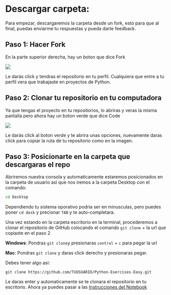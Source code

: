 # Descargar carpeta:

Para empezar, descargaremos la carpeta desde un fork, esto para que al final, puedas enviarme tu respuestas y pueda darte feedback.

## Paso 1: Hacer Fork

En la parte superior derecha, hay un boton que dice Fork 

![](https://sammyk.s3.amazonaws.com/blog/images/2014-05-28/fork.png)

Le darás click y tendras el repositorio en tu perfil. Cualquiera que entre a tu perfil vera que trabajaste en proyectos de Python.

## Paso 2: Clonar tu repositorio en tu computadora

Ya que tengas el proyecto en tu repositorios, lo abriras y veras la misma pantalla pero ahora hay un boton verde que dice Code

![](https://www.freecodecamp.org/espanol/news/content/images/2020/12/clone.jpg)

Le darás click al boton verde y te abrira unas opciones, nuevamente daras click para copiar la ruta de tu repositorio como en la imagen.

## Paso 3: Posicionarte en la carpeta que descargaras el repo

Abriremos nuestra consola y automaticamente estaremos posicionados en la carpeta de usuario así que nos iremos a la carpeta Desktop con el comando:
```Bash
cd Desktop
```
Dependiendo tu sistema oporativo podria ser en minusculas, pero puedes poner `cd desk` y precionar `TAB` y te auto-completara.

Una vez estando en la carpeta escritorio en la terminal, procederemos a clonar el repositorio de GitHub colocando el comando `git clone` + la url que copiaste en el paso 2

**Windows**: Pondras `git clone`y presionaras `control` + `c` para pegar la url

**Mac**: Pondras `git clone` y daras click derecho y presionaras pegar.

Debes tener algo así:

```Git
git clone https://github.com/TUUSUARIO/Python-Exercises-Easy.git
```
Le daras enter y automaticamente se te clonara el repositorio en tu escritorio. Ahora ya puedes pasar a las <a href='instructions.md'>Instrucciones del Notebook</a>
